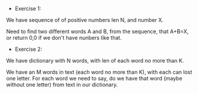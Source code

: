  - Exercise 1:

We have sequence of of positive numbers len N, and number X.

Need to find two different words A and B, from the sequence, that A+B=X,
or return 0,0 if we don't have nunbers like that.

 - Exercise 2:

We have dictionary with N words, with len of each word no more than K.

We have an M words in text (each word no more than K), with each can lost one letter.
For each word we need to say, do we have that word (maybe without one letter) from text in our dictionary.
